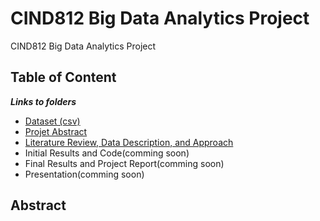 # CIND812 Big Data Analytics Project
CIND812 Big Data Analytics Project 

## Table of Content
***Links to folders*** <br />
- [Dataset (csv)](https://github.com/stephbois/Big_Data_Analytics_Project/tree/main/project_files/dataset) 
- [Projet Abstract](https://github.com/stephbois/Big_Data_Analytics_Project/tree/main/project_files/abstract) <br />
- [Literature Review, Data Description, and Approach](https://github.com/stephbois/Big_Data_Analytics_Project/tree/main/project_files/literature_review) <br />
- Initial Results and Code(comming soon) <br />
- Final Results and Project Report(comming soon) <br />
- Presentation(comming soon) <br />

## Abstract
